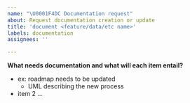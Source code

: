 ```yaml
---
name: "\U0001F4DC Documentation request"
about: Request documentation creation or update
title: 'document <feature/data/etc name>'
labels: documentation
assignees: ''

---
```


**What needs documentation and what will each item entail?**
* ex: roadmap needs to be updated
    * UML describing the new process
* item 2 ...
